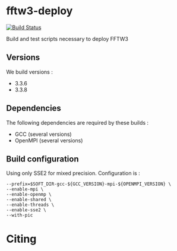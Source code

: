 # fftw3-deploy

[![Build Status](https://ci.sagrid.ac.za/buildStatus/icon?job=fftw3-deploy)](https://ci.sagrid.ac.za/job/fftw3-deploy)

Build and test scripts necessary to deploy FFTW3

## Versions

We build versions :

  * 3.3.6
  * 3.3.8

## Dependencies

The following dependencies are required by these builds :

  * GCC (several versions)
  * OpenMPI (several versions)


## Build configuration

Using only SSE2 for mixed precision. Configuration is :

```
--prefix=$SOFT_DIR-gcc-${GCC_VERSION}-mpi-${OPENMPI_VERSION} \
--enable-mpi \
--enable-openmp \
--enable-shared \
--enable-threads \
--enable-sse2 \
--with-pic
```

# Citing
